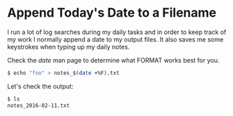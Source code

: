 # Append Today's Date to a Filename

I run a lot of log searches during my daily tasks and in order to keep track
of my work I normally append a date to my output files. It also saves me some
keystrokes when typing up my daily notes. 

Check the *date* man page to determine what FORMAT works best for you.

```bash
$ echo "foo" > notes_$(date +%F).txt
```

Let's check the output:

```bash
$ ls
notes_2016-02-11.txt
```
